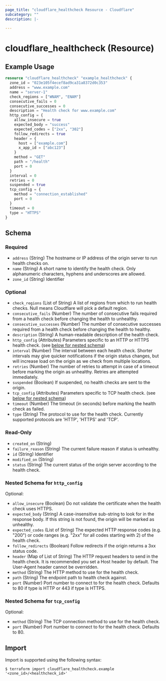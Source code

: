 ```yaml
---
page_title: "cloudflare_healthcheck Resource - Cloudflare"
subcategory: ""
description: |-
  
---
```


# cloudflare_healthcheck (Resource)



## Example Usage

```terraform
resource "cloudflare_healthcheck" "example_healthcheck" {
  zone_id = "023e105f4ecef8ad9ca31a8372d0c353"
  address = "www.example.com"
  name = "server-1"
  check_regions = ["WNAM", "ENAM"]
  consecutive_fails = 0
  consecutive_successes = 0
  description = "Health check for www.example.com"
  http_config = {
    allow_insecure = true
    expected_body = "success"
    expected_codes = ["2xx", "302"]
    follow_redirects = true
    header = {
      host = ["example.com"]
      x_app_id = ["abc123"]
    }
    method = "GET"
    path = "/health"
    port = 0
  }
  interval = 0
  retries = 0
  suspended = true
  tcp_config = {
    method = "connection_established"
    port = 0
  }
  timeout = 0
  type = "HTTPS"
}
```

<!-- schema generated by tfplugindocs -->
## Schema

### Required

- `address` (String) The hostname or IP address of the origin server to run health checks on.
- `name` (String) A short name to identify the health check. Only alphanumeric characters, hyphens and underscores are allowed.
- `zone_id` (String) Identifier

### Optional

- `check_regions` (List of String) A list of regions from which to run health checks. Null means Cloudflare will pick a default region.
- `consecutive_fails` (Number) The number of consecutive fails required from a health check before changing the health to unhealthy.
- `consecutive_successes` (Number) The number of consecutive successes required from a health check before changing the health to healthy.
- `description` (String) A human-readable description of the health check.
- `http_config` (Attributes) Parameters specific to an HTTP or HTTPS health check. (see [below for nested schema](#nestedatt--http_config))
- `interval` (Number) The interval between each health check. Shorter intervals may give quicker notifications if the origin status changes, but will increase load on the origin as we check from multiple locations.
- `retries` (Number) The number of retries to attempt in case of a timeout before marking the origin as unhealthy. Retries are attempted immediately.
- `suspended` (Boolean) If suspended, no health checks are sent to the origin.
- `tcp_config` (Attributes) Parameters specific to TCP health check. (see [below for nested schema](#nestedatt--tcp_config))
- `timeout` (Number) The timeout (in seconds) before marking the health check as failed.
- `type` (String) The protocol to use for the health check. Currently supported protocols are 'HTTP', 'HTTPS' and 'TCP'.

### Read-Only

- `created_on` (String)
- `failure_reason` (String) The current failure reason if status is unhealthy.
- `id` (String) Identifier
- `modified_on` (String)
- `status` (String) The current status of the origin server according to the health check.

<a id="nestedatt--http_config"></a>
### Nested Schema for `http_config`

Optional:

- `allow_insecure` (Boolean) Do not validate the certificate when the health check uses HTTPS.
- `expected_body` (String) A case-insensitive sub-string to look for in the response body. If this string is not found, the origin will be marked as unhealthy.
- `expected_codes` (List of String) The expected HTTP response codes (e.g. "200") or code ranges (e.g. "2xx" for all codes starting with 2) of the health check.
- `follow_redirects` (Boolean) Follow redirects if the origin returns a 3xx status code.
- `header` (Map of List of String) The HTTP request headers to send in the health check. It is recommended you set a Host header by default. The User-Agent header cannot be overridden.
- `method` (String) The HTTP method to use for the health check.
- `path` (String) The endpoint path to health check against.
- `port` (Number) Port number to connect to for the health check. Defaults to 80 if type is HTTP or 443 if type is HTTPS.


<a id="nestedatt--tcp_config"></a>
### Nested Schema for `tcp_config`

Optional:

- `method` (String) The TCP connection method to use for the health check.
- `port` (Number) Port number to connect to for the health check. Defaults to 80.

## Import

Import is supported using the following syntax:

```shell
$ terraform import cloudflare_healthcheck.example '<zone_id>/<healthcheck_id>'
```
